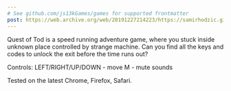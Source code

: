```yaml
---
# See github.com/js13kGames/games for supported frontmatter
post: https://web.archive.org/web/20191227214223/https://samirhodzic.github.io/2018/09/26/quest-of-tod-flow/
---
```

Quest of Tod is a speed running adventure game, where you stuck inside unknown place controlled by strange machine. Can you find all the keys and codes to unlock the exit before the time runs out?

Controls:
LEFT/RIGHT/UP/DOWN - move
M - mute sounds

Tested on the latest Chrome, Firefox, Safari.
